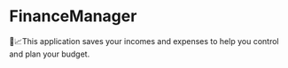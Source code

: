 # FinanceManager
💸📈This application saves your incomes and expenses to help you control and plan your budget.
